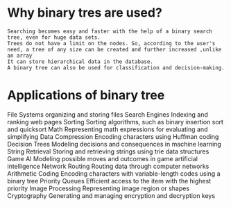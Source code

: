 # Why binary tres are used?
    Searching becomes easy and faster with the help of a binary search tree, even for huge data sets.
    Trees do not have a limit on the nodes. So, according to the user's need, a tree of any size can be created and further increased ,unlike an array                                  
    It can store hierarchical data in the database.
    A binary tree can also be used for classification and decision-making.


#  Applications of binary tree

File Systems	         organizing and storing files
Search Engines	         Indexing and ranking web pages
Sorting	                 Sorting algorithms, such as binary insertion sort and quicksort
Math	                 Representing math expressions for evaluating and simplifying
Data Compression	     Encoding characters using Huffman coding
Decision Trees	         Modeling decisions and consequences in machine learning
String Retrieval	     Storing and retrieving strings using trie data structures
Game AI	                 Modeling possible moves and outcomes in game artificial intelligence
Network Routing	         Routing data through computer networks
Arithmetic Coding	     Encoding characters with variable-length codes using a binary tree
Priority Queues	         Efficient access to the item with the highest priority
Image Processing	     Representing image region or shapes
Cryptography	         Generating and managing encryption and decryption keys